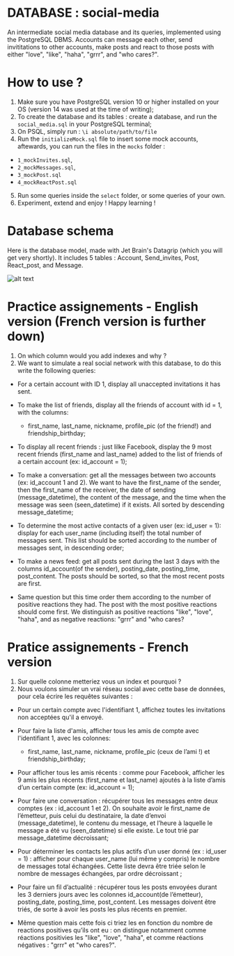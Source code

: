 # DATABASE : social-media
An intermediate social media database and its queries, implemented using the PostgreSQL DBMS. Accounts can message each other, send invititations to other accounts, make posts and react to those posts with either "love", "like", "haha", "grrr", and "who cares?".

# How to use ? 
1. Make sure you have PostgreSQL version 10 or higher installed on your OS (version 14 was used at the time of writing);
2. To create the database and its tables : create a database, and run the `social_media.sql` in your PostgreSQL terminal; 
3. On PSQL, simply run : `\i absolute/path/to/file`
4. Run the `initializeMock.sql` file to insert some mock accounts, aftewards, you can run the files in the `mocks` folder : 
- `1_mockInvites.sql`, 
- `2_mockMessages.sql`,
- `3_mockPost.sql` 
- `4_mockReactPost.sql`
5. Run some queries inside the `select` folder, or some queries of your own. 
6. Experiment, extend and enjoy ! Happy learning !

# Database schema
Here is the database model, made with Jet Brain's Datagrip (which you will get very shortly). It includes 5 tables : Account, Send_invites, Post, React_post, and Message. 

![alt text](https://github.com/tokyramarozaka/social-media/blob/main/assets/Diagram.png)

# Practice assignements - English version (French version is further down)
1.  On which column would you add indexes and why ? 
2. We want to simulate a real social network with this database, to do this write the following queries: 
- For a certain account with ID 1, display all unaccepted invitations it has sent.

- To make the list of friends, display all the friends of account with id = 1, with the columns: 
	* first_name, last_name, nickname, profile_pic (of the friend!) and friendship_birthday;

- To display all recent friends : just lilke Facebook, display the 9 most recent friends (first_name and last_name) added to the list of friends of a certain account (ex: id_account = 1);

- To make a conversation: get all the messages between two accounts (ex: id_account 1 and 2). We want to have the first_name of the sender, then the first_name of the receiver, the date of sending (message_datetime), the content of the message, and the time when the message was seen (seen_datetime) if it exists. All sorted by descending message_datetime;

- To determine the most active contacts of a given user (ex: id_user = 1): display for each user_name (including itself) the total number of messages sent. This list should be sorted according to the number of messages sent, in descending order;

- To make a news feed: get all posts sent during the last 3 days with the columns id_account(of the sender), posting_date, posting_time, post_content. The posts should be sorted, so that the most recent posts are first.

- Same question but this time order them according to the number of positive reactions they had. The post with the most positive reactions should come first. We distinguish as positive reactions "like", "love", "haha", and as negative reactions: "grrr" and "who cares? 

# Pratice assignements - French version
1. Sur quelle colonne metteriez vous un index et pourquoi ? 
2. Nous voulons simuler un vrai réseau social avec cette base de données, pour cela écrire les requêtes suivantes : 
- Pour un certain compte avec l'identifiant 1, affichez toutes les invitations non acceptées qu'il a envoyé.

- Pour faire la liste d'amis, afficher tous les amis de compte avec l'identifiant 1, avec les colonnes: 
	* first_name, last_name, nickname, profile_pic (ceux de l’ami !) et friendship_birthday;

- Pour afficher tous les amis récents : comme pour Facebook, afficher les 9 amis les plus récents (first_name et last_name) ajoutés à la liste d’amis d’un certain compte (ex: id_account = 1);

- Pour faire une conversation : récupérer tous les messages entre deux comptes (ex : id_account 1 et 2). On souhaite avoir le first_name de l’émetteur, puis celui du destinataire, la date d’envoi (message_datetime), le contenu du message, et l’heure à laquelle le message a été vu (seen_datetime) si elle existe. Le tout trié par message_datetime décroissant;

- Pour déterminer les contacts les plus actifs d’un user donné (ex : id_user = 1) :  afficher pour chaque user_name (lui même y compris) le nombre de messages total échangées. Cette liste devra être triée selon le nombre de messages échangées, par ordre décroissant ;

- Pour faire un fil d’actualité : récupérer tous les posts envoyées durant les 3 derniers jours avec les colonnes id_account(de l’émetteur), posting_date, posting_time, post_content. Les messages doivent être triés, de sorte à avoir les posts les plus récents en premier.

- Même question mais cette fois ci triez les en fonction du nombre de reactions positives qu’ils ont eu : on distingue notamment comme réactions positivies les "like", "love", "haha", et comme réactions négatives : "grrr" et "who cares?". 
